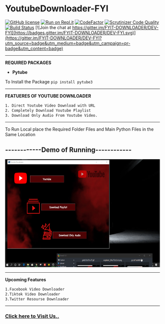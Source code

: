 


<h1>YoutubeDownloader-FYI</h1> 

[![GitHub license](https://img.shields.io/github/license/DeepakChakravarthy/YoutubeDownloader-FYI)](https://github.com/DeepakChakravarthy/YoutubeDownloader-FYI/blob/master/LICENSE)
[![Run on Repl.it](https://repl.it/badge/github/DeepakChakravarthy/YoutubeDownloader-FYI)](https://repl.it/github/DeepakChakravarthy/YoutubeDownloader-FYI)
[![CodeFactor](https://www.codefactor.io/repository/github/deepakchakravarthy/youtubedownloader-fyi/badge)](https://www.codefactor.io/repository/github/deepakchakravarthy/youtubedownloader-fyi)
[![Scrutinizer Code Quality](https://scrutinizer-ci.com/g/DeepakChakravarthy/YoutubeDownloader-FYI/badges/quality-score.png?b=master)](https://scrutinizer-ci.com/g/DeepakChakravarthy/YoutubeDownloader-FYI/?branch=master)
[![Build Status](https://scrutinizer-ci.com/g/DeepakChakravarthy/YoutubeDownloader-FYI/badges/build.png?b=master)](https://scrutinizer-ci.com/g/DeepakChakravarthy/YoutubeDownloader-FYI/build-status/master) [![Join the chat at https://gitter.im/FYIT-DOWNLOADER/DEV-FYI](https://badges.gitter.im/FYIT-DOWNLOADER/DEV-FYI.svg)](https://gitter.im/FYIT-DOWNLOADER/DEV-FYI?utm_source=badge&utm_medium=badge&utm_campaign=pr-badge&utm_content=badge)


---------------------------------------------------------
**REQUIRED PACKAGES**
* **Pytube**

To Install the Package `pip install pytube3`

--------------------------------------------------------
**FEATUERES OF YOUTUBE DOWNLOADER**

	1. Direct Youtube Video Download with URL
	2. Completely Download Youtube Playlist
	3. Download Only Audio From Youtube Video.
---------------------------------------------------------
To Run Local place the Required Folder Files and Main Python Files in the Same Location

<h2>------------Demo of Running------------</h3>

<img src="https://github.com/DeepakChakravarthy/YoutubeDownloader-FYI/blob/master/ScreenShot/ScreenRec.gif?raw=true" width="600" height="350">

----------------------------------------------------------
**Upcoming Features**

	1.Facebook Video Downloader
	2.Tiktok Video Downloader
	3.Twitter Resourse Downloader
----------------------------------------------------------
<h3><a href="https://edoc-bot.github.io/fyi/">Click here to Visit Us..</a></h3>
